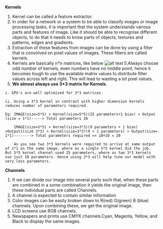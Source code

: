 **Kernels**
  1. Kernel can be called a feature extractor.
  2. In order for a network or a system to be able to classify images or image processing tasks, it is important that the system understands various parts and features of image. Like it should be able to recognise different objects, to do that it needs to know parts of objects, textures and patterns, edges and gradients.
  3. Extraction of these features from images can be done by using a filter that is convolved on pixel values of images. These filters are called kernels.
  4. Kernels are basically n*n matrices, like below
  ![alt text](http://www.davidsbatista.net/assets/images/2018-03-31_dpln_0412_cnn.png)
  5.Always choose odd number of kernels, even numbers have no middle point, hence it becomes tough to use the available matrix values to distribute filter values across left and right. This will lead to wasting a lot pixel values.
  6. **We almost always use 3*3 matrix for Kernels**.
  
    i. GPU's are well optimized for 3*3 matrices.
    
    ii. Using a 3*3 kernel in contrast with higher dimension kernels reduces number of parameters required.
    
    Eg: IMAGE(size=5*5) > Kernel(size=5*5)(25 parameters+1 bias) > Output (size = 1*1)-----> Total parameters 26
    
        IMAGE(size=5*5) > Kernel(size=3*3)(9 parameters + 1 bias) >Output1(size 3*3) > Kernel(size=3*3)(9 + 1 parameters) > Output(size= 1*1)--------> Total parameters required => 10+10 = 20
        
        As you see two 3*3 kernels were required to arrive at same output of 1*1 on the same image, where as a single 5*5 kernel did the job. But 5*5 kernel channel used 25 parameters, where as two 3*3 kernels use just 18 parameters. Hence using 3*3 will help tune our model with very less parameters.
        
  
 **Channels**

  1. If we can divide our image into several parts such that, when these parts are combined in a some combination it yields the original image, then these individual parts are called Channels.
  2. A channel is expected to contain similar information
  3. Color images can be easily broken down to R(red) G(green) B (blue) channels. Upon combining these, we get the original image.
  4. LCD screens use RGB channels.
  5. Newspapers and prints use CMYK channels.Cyan, Magenta, Yellow, and Black to display the same images.
